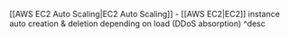 [[AWS EC2 Auto Scaling|EC2 Auto Scaling]] - [[AWS EC2|EC2]] instance auto creation & deletion depending on load (DDoS absorption) ^desc